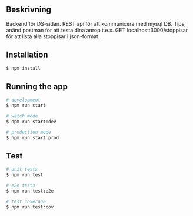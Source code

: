 ## Beskrivning
Backend för DS-sidan. REST api för att kommunicera med mysql DB.
Tips, anänd postman för att testa dina anrop t.e.x. GET localhost:3000/stoppisar för att lista alla stoppisar i json-format.

## Installation

```bash
$ npm install
```

## Running the app

```bash
# development
$ npm run start

# watch mode
$ npm run start:dev

# production mode
$ npm run start:prod
```

## Test

```bash
# unit tests
$ npm run test

# e2e tests
$ npm run test:e2e

# test coverage
$ npm run test:cov
```